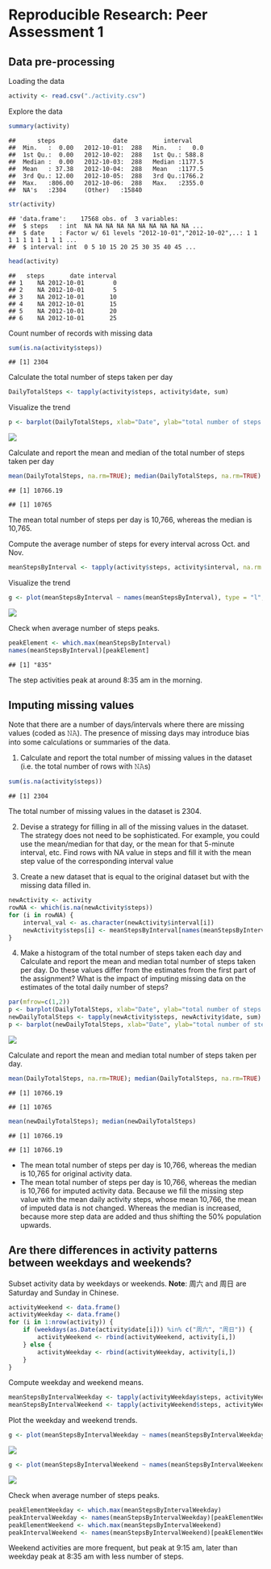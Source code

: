 # Reproducible Research: Peer Assessment 1

## Data pre-processing
Loading the data

```r
activity <- read.csv("./activity.csv")
```
Explore the data

```r
summary(activity)
```

```
##      steps                date          interval     
##  Min.   :  0.00   2012-10-01:  288   Min.   :   0.0  
##  1st Qu.:  0.00   2012-10-02:  288   1st Qu.: 588.8  
##  Median :  0.00   2012-10-03:  288   Median :1177.5  
##  Mean   : 37.38   2012-10-04:  288   Mean   :1177.5  
##  3rd Qu.: 12.00   2012-10-05:  288   3rd Qu.:1766.2  
##  Max.   :806.00   2012-10-06:  288   Max.   :2355.0  
##  NA's   :2304     (Other)   :15840
```

```r
str(activity)
```

```
## 'data.frame':	17568 obs. of  3 variables:
##  $ steps   : int  NA NA NA NA NA NA NA NA NA NA ...
##  $ date    : Factor w/ 61 levels "2012-10-01","2012-10-02",..: 1 1 1 1 1 1 1 1 1 1 ...
##  $ interval: int  0 5 10 15 20 25 30 35 40 45 ...
```

```r
head(activity)
```

```
##   steps       date interval
## 1    NA 2012-10-01        0
## 2    NA 2012-10-01        5
## 3    NA 2012-10-01       10
## 4    NA 2012-10-01       15
## 5    NA 2012-10-01       20
## 6    NA 2012-10-01       25
```
Count number of records with missing data

```r
sum(is.na(activity$steps))
```

```
## [1] 2304
```

Calculate the total number of steps taken per day

```r
DailyTotalSteps <- tapply(activity$steps, activity$date, sum)
```
Visualize the trend

```r
p <- barplot(DailyTotalSteps, xlab="Date", ylab="total number of steps taken per day")
```

![](PA1_template_files/figure-html/unnamed-chunk-5-1.png)

Calculate and report the mean and median of the total number of steps taken per day

```r
mean(DailyTotalSteps, na.rm=TRUE); median(DailyTotalSteps, na.rm=TRUE)
```

```
## [1] 10766.19
```

```
## [1] 10765
```
The mean total number of steps per day is 10,766, whereas the median is 10,765.

Compute the average number of steps for every interval across Oct. and Nov.

```r
meanStepsByInterval <- tapply(activity$steps, activity$interval, na.rm = TRUE, mean)
```
Visualize the trend

```r
g <- plot(meanStepsByInterval ~ names(meanStepsByInterval), type = "l", xlab="5-min Interval/day", ylab="mean number of steps taken per 5-min interval")
```

![](PA1_template_files/figure-html/unnamed-chunk-8-1.png)

Check when average number of steps peaks.

```r
peakElement <- which.max(meanStepsByInterval)
names(meanStepsByInterval)[peakElement]
```

```
## [1] "835"
```
The step activities peak at around 8:35 am in the morning.
## Imputing missing values

Note that there are a number of days/intervals where there are missing values (coded as 𝙽𝙰). The presence of missing days may introduce bias into some calculations or summaries of the data.

1. Calculate and report the total number of missing values in the dataset (i.e. the total number of rows with 𝙽𝙰s)


```r
sum(is.na(activity$steps))
```

```
## [1] 2304
```
The total number of missing values in the dataset is 2304.

2. Devise a strategy for filling in all of the missing values in the dataset. The strategy does not need to be sophisticated. For example, you could use the mean/median for that day, or the mean for that 5-minute interval, etc.
Find rows with NA value in steps and fill it with the mean step value of the corresponding interval value

3. Create a new dataset that is equal to the original dataset but with the missing data filled in.

```r
newActivity <- activity
rowNA <- which(is.na(newActivity$steps))
for (i in rowNA) {
    interval_val <- as.character(newActivity$interval[i])
    newActivity$steps[i] <- meanStepsByInterval[names(meanStepsByInterval)==interval_val]
}
```

4. Make a histogram of the total number of steps taken each day and Calculate and report the mean and median total number of steps taken per day. Do these values differ from the estimates from the first part of the assignment? What is the impact of imputing missing data on the estimates of the total daily number of steps?

```r
par(mfrow=c(1,2))
p <- barplot(DailyTotalSteps, xlab="Date", ylab="total number of steps taken per day, with missing values")
newDailyTotalSteps <- tapply(newActivity$steps, newActivity$date, sum)
p <- barplot(newDailyTotalSteps, xlab="Date", ylab="total number of steps taken per day, with imputed values")
```

![](PA1_template_files/figure-html/unnamed-chunk-12-1.png)

Calculate and report the mean and median total number of steps taken per day.

```r
mean(DailyTotalSteps, na.rm=TRUE); median(DailyTotalSteps, na.rm=TRUE)
```

```
## [1] 10766.19
```

```
## [1] 10765
```

```r
mean(newDailyTotalSteps); median(newDailyTotalSteps)
```

```
## [1] 10766.19
```

```
## [1] 10766.19
```
- The mean total number of steps per day is 10,766, whereas the median is 10,765 for original activity data.
- The mean total number of steps per day is 10,766, whereas the median is 10,766 for imputed activity data.
Because we fill the missing step value with the mean daily activity steps, whose mean 10,766, the mean of imputed data is not changed. Whereas the median is increased, because more step data are added and thus shifting the 50% population upwards.

## Are there differences in activity patterns between weekdays and weekends?
Subset activity data by weekdays or weekends.
**Note**: 周六 and 周日 are Saturday and Sunday in Chinese.

```r
activityWeekend <- data.frame()
activityWeekday <- data.frame()
for (i in 1:nrow(activity)) {
    if (weekdays(as.Date(activity$date[i])) %in% c("周六", "周日")) {
        activityWeekend <- rbind(activityWeekend, activity[i,])
    } else {
        activityWeekday <- rbind(activityWeekday, activity[i,])
    }
}
```
Compute weekday and weekend means.

```r
meanStepsByIntervalWeekday <- tapply(activityWeekday$steps, activityWeekday$interval, na.rm = TRUE, mean)
meanStepsByIntervalWeekend <- tapply(activityWeekend$steps, activityWeekend$interval, na.rm = TRUE, mean)
```
Plot the weekday and weekend trends.

```r
g <- plot(meanStepsByIntervalWeekday ~ names(meanStepsByIntervalWeekday), ylim=c(0,250), type = "l", xlab="5-min Interval/day", ylab="mean number of steps taken per 5-min interval on weekdays")
```

![](PA1_template_files/figure-html/unnamed-chunk-16-1.png)

```r
g <- plot(meanStepsByIntervalWeekend ~ names(meanStepsByIntervalWeekend), ylim=c(0,250), type = "l", xlab="5-min Interval/day", ylab="mean number of steps taken per 5-min interval on weekends")
```

![](PA1_template_files/figure-html/unnamed-chunk-16-2.png)

Check when average number of steps peaks.

```r
peakElementWeekday <- which.max(meanStepsByIntervalWeekday)
peakIntervalWeekday <- names(meanStepsByIntervalWeekday)[peakElementWeekday]
peakElementWeekend <- which.max(meanStepsByIntervalWeekend)
peakIntervalWeekend <- names(meanStepsByIntervalWeekend)[peakElementWeekend]
```
Weekend activities are more frequent, but peak at 9:15 am, later than weekday peak at 8:35 am with less number of steps.

